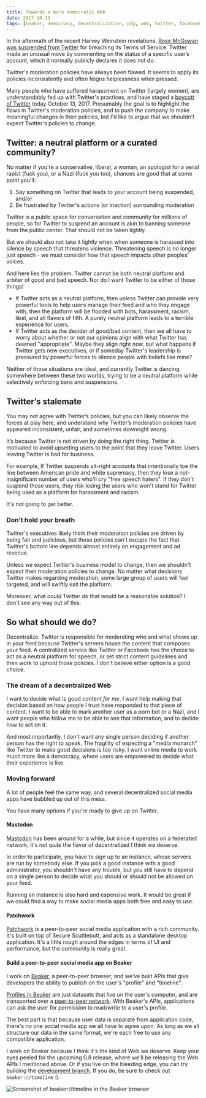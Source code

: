 ```yaml
---
title: Towards a more democratic Web
date: 2017-10-13
tags: [beaker, democracy, decentralization, p2p, web, twitter, facebook]
---
```


In the aftermath of the recent Harvey Weinstein revelations,
[Rose McGowan was suspended from Twitter](https://twitter.com/TwitterSafety/status/918502629679939584) for breaching its Terms of Service. Twitter made an unusual move by commenting on the
status of a specific user’s account, which it normally publicly declares
it does not do.

<!--more-->

Twitter's moderation policies have always been flawed. It seems to apply its
policies inconsistently and often feigns helplessness when pressed.

Many people who have suffered harassment on Twitter (largely women),
are understandably fed up with Twitter's practices, and have staged
a [boycott of Twitter](https://twitter.com/search?q=%23WomenBoycottTwitter)
today October 13, 2017. Presumably the goal is to highlight the flaws in
Twitter's moderation policies, and to push the company to make meaningful
changes in their policies, but I'd like to argue that we shouldn't expect
Twitter's policies to change.

## Twitter: a neutral platform or a curated community?

No matter if you're a conservative, liberal, a woman, an apologist for a serial
rapist (fuck you), or a Nazi (fuck you too), chances are good that at some point
you'll:

1. Say something on Twitter that leads to your account being suspended, and/or
2. Be frustrated by Twitter's actions (or inaction) surrounding moderation

Twitter is a public space for conversation and community for millions of people,
so for Twitter to suspend an account is akin to banning someone from the public
center. That should not be taken lightly.

But we should also not take it lightly when when someone is harassed into
silence by speech that threatens violence. Threatening speech is
no longer just speech - we must consider how that speech impacts other peoples’ voices.

And here lies the problem. Twitter cannot be both neutral platform and arbiter
of good and bad speech. Nor do I want Twitter to be either of those
things!

 * If Twitter acts as a neutral platform, then unless Twitter can provide very powerful tools
to help users manage their feed and who they engage with, then the platform will be flooded
with bots, harassment, racism, libel, and all flavors of filth. A purely neutral
platform leads to a terrible experience for users.
* If Twitter acts as the decider of good/bad content, then we all have to worry
about whether or not our opinions align with what Twitter has deemed "appropriate".
Maybe they align right now, but what happens if Twitter gets
new executives, or if someday Twitter's leadership is pressured by powerful forces to silence
people with beliefs like mine?

Neither of those situations are ideal, and currently Twitter is dancing somewhere
between these two worlds, trying to be a neutral platform while selectively
enforcing bans and suspensions.

## Twitter’s stalemate

You may not agree with Twitter’s policies, but you can likely observe the
forces at play here, and understand why Twitter’s moderation policies have appeared
inconsistent, unfair, and sometimes downright wrong.

It’s because Twitter is not driven by doing the right thing. Twitter is
motivated to avoid upsetting users to the point that they leave Twitter.
Users leaving Twitter is bad for business.

For example, If Twitter suspends alt-right accounts that intentionally toe the line between American
pride and white supremacy, then they lose a not-insignificant number of users
who'll cry "free speech haters". If they don't suspend those users, they risk
losing the users who won't stand for Twitter being used as a platform for
harassment and racism.

It's not going to get better.

### Don't hold your breath

Twitter's executives likely think their moderation policies are driven by being
fair and judicious, but those policies can't escape the fact that Twitter's
bottom line depends almost entirely on engagement and ad revenue.

Unless we expect Twitter's business model to change, then we shouldn't expect
their moderation policies to change. No matter what decisions Twitter makes
regarding moderation, some large group of users will feel targeted, and will
swiftly exit the platform.

Moreover, what *could* Twitter do that would be a reasonable solution? I don't
see any way out of this.

## So what should we do?

Decentralize. Twitter is responsible for moderating who and what shows up in your
feed because Twitter's servers house the content that composes your feed. A
centralized service like Twitter or Facebook has the choice to act
as a neutral platform for speech, or set strict content guidelines and then
work to uphold those policies. I don't believe either option is a good choice.

### The dream of a decentralized Web

I want to decide what is good content *for me*. I want help making that decision
based on how people I trust have responded to that piece of content. I want to
be able to mark another user as a porn bot or a Nazi, and I want people who
follow me to be able to see that information, and to decide how to act on it.

And most importantly, I don't want any single person deciding if another
person has the right to speak. The fragility of expecting a "media monarch"
like Twitter to make good decisions is too risky. I want online media to work much
more like a democracy, where users are empowered to decide what their
experience is like.

### Moving forward

A lot of people feel the same way, and several decentralized social media apps have
bubbled up out of this mess.

You have many options if you're ready to give up on Twitter.

#### Mastodon

[Mastodon](https://mastodon.social/about) has been around for a while, but
since it operates on a federated network, it's not *quite* the flavor of
decentralized I think we deserve.

In order to participate, you have to sign up to an instance, whose servers are
run by somebody else. If you pick a good instance with a good administrator,
you shouldn't have any trouble, but you still have to depend on a single person
to decide what you should or should not be allowed on your feed.

Running an instance is also hard and expensive work. It would be great if
we could find a way to make social media apps both free and easy to use.

#### Patchwork

[Patchwork](https://github.com/ssbc/patchwork#install) is a peer-to-peer social
media application with a rich community. It's built on top of Secure Scuttlebutt, and acts as a standalone desktop application. It's a little rough around the edges in terms of
UI and performance, but the community is really great.

#### Build a peer-to-peer social media app on Beaker

I work on [Beaker](https://github.com/beakerbrowser/beaker), a peer-to-peer
browser, and we've built APIs that give developers the ability to publish
on the user's "profile" and "timeline".

[Profiles in Beaker](https://twitter.com/taravancil/status/902630313427394572)
are just datasets that live on the user's computer, and are transported over a
[peer-to-peer network](https://github.com/datproject/dat). With Beaker's APIs,
applications can ask the user for permission to read/write to a user's profile.

The best part is that because user data is separate from application
code, there's no one social media app we all have to agree upon. As long
as we all structure our data in the same format, we're each free to use any
compatible application.

I work on Beaker because I think it's the kind of Web we deserve. Keep your eyes
peeled for the upcoming 0.8 release, where we'll be releasing the Web APIs I
mentioned above. Or if you live on the bleeding edge, you can try building the
[development branch](https://github.com/beakerbrowser/beaker/tree/beaker-0.8).
If you do, be sure to check out `beaker://timeline` :).

![Screenshot of beaker://timeline in the Beaker browser](/images/beaker-timeline.png)